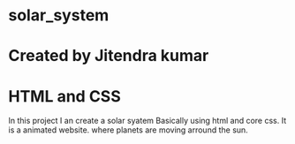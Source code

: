 # solar_system
# Created by Jitendra kumar
# HTML and CSS

In this project I an create a solar syatem Basically using html and core css.
It is a animated website. where planets are moving arround the sun.
